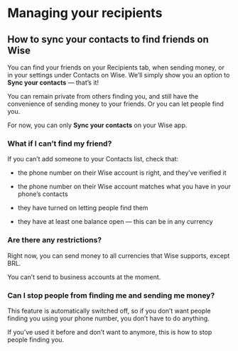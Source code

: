 # Managing your recipients  
## How to sync your contacts to find friends on Wise  
You can find your friends on your Recipients tab, when sending money, or in your settings under Contacts on Wise. We’ll simply show you an option to **Sync your contacts** — that’s it! 

You can remain private from others finding you, and still have the convenience of sending money to your friends. Or you can let people find you.

For now, you can only **Sync your contacts** on your Wise app.

### What if I can’t find my friend?

If you can’t add someone to your Contacts list, check that:

  * the phone number on their Wise account is right, and they’ve verified it

  * the phone number on their Wise account matches what you have in your phone’s contacts

  * they have turned on letting people find them

  * they have at least one balance open — this can be in any currency




### Are there any restrictions?

Right now, you can send money to all currencies that Wise supports, except BRL.

You can’t send to business accounts at the moment.

### Can I stop people from finding me and sending me money?

This feature is automatically switched off, so if you don’t want people finding you using your phone number, you don’t have to do anything.

If you’ve used it before and don’t want to anymore, this is how to stop people finding you.